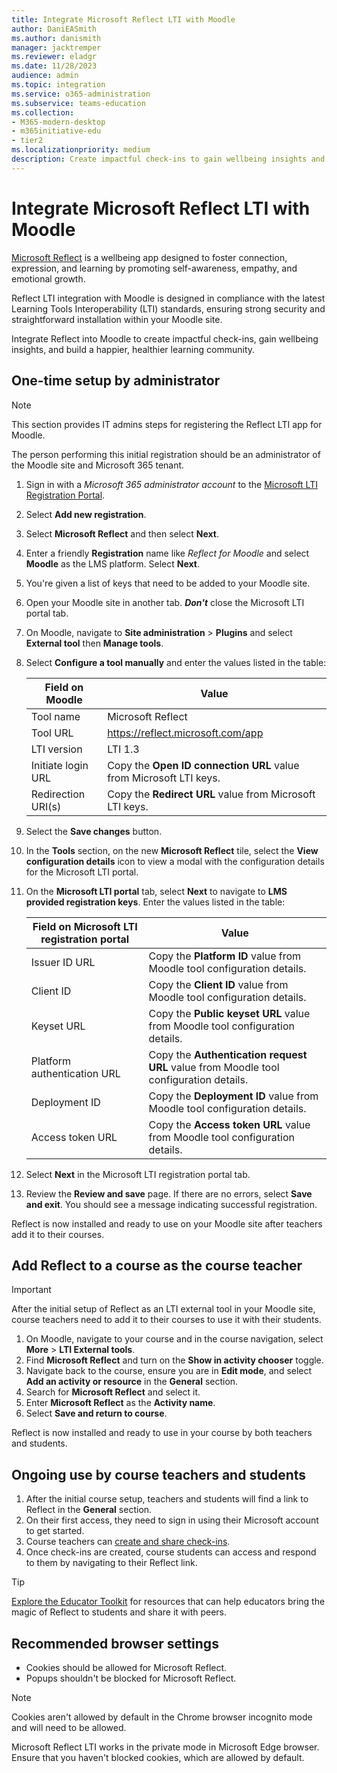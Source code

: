 ```yaml
---
title: Integrate Microsoft Reflect LTI with Moodle
author: DaniEASmith
ms.author: danismith
manager: jacktremper
ms.reviewer: eladgr
ms.date: 11/28/2023
audience: admin
ms.topic: integration
ms.service: o365-administration
ms.subservice: teams-education
ms.collection: 
- M365-modern-desktop
- m365initiative-edu
- tier2
ms.localizationpriority: medium
description: Create impactful check-ins to gain wellbeing insights and build a happier, healthier learning community with the Microsoft Reflect Learning Tools Interoperability App for Moodle.
---
```


# Integrate Microsoft Reflect LTI with Moodle

[Microsoft Reflect](https://reflect.microsoft.com) is a wellbeing app designed to foster connection, expression, and learning by promoting self-awareness, empathy, and emotional growth.
    
Reflect LTI integration with Moodle is designed in compliance with the latest Learning Tools Interoperability (LTI) standards, ensuring strong security and straightforward installation within your Moodle site.

Integrate Reflect into Moodle to create impactful check-ins, gain wellbeing insights, and build a happier, healthier learning community.

## One-time setup by administrator

> [!NOTE]
> This section provides IT admins steps for registering the Reflect LTI app for Moodle.
> 
> The person performing this initial registration should be an administrator of the Moodle site and Microsoft 365 tenant.

1. Sign in with a *Microsoft 365 administrator account* to the [Microsoft LTI Registration Portal](https://lti.microsoft.com/registration). 
1. Select **Add new registration**.
1. Select **Microsoft Reflect** and then select **Next**.
1. Enter a friendly **Registration** name like *Reflect for Moodle* and select **Moodle** as the LMS platform. Select **Next**.
1. You're given a list of keys that need to be added to your Moodle site.
1. Open your Moodle site in another tab. ***Don't*** close the Microsoft LTI portal tab.
1. On Moodle, navigate to **Site administration** > **Plugins** and select **External tool** then **Manage tools**.
1. Select **Configure a tool manually** and enter the values listed in the table:

    | Field on Moodle                        | Value                                |
    | -------------------------------------- | ------------------------------------ |
    | Tool name                              | Microsoft Reflect                    |   
    | Tool URL                               | https://reflect.microsoft.com/app        |
    | LTI version                            | LTI 1.3        |
    | Initiate login URL                     | Copy the **Open ID connection URL** value from Microsoft LTI keys.                           |   
    | Redirection URI(s)                    | Copy the **Redirect URL** value from Microsoft LTI keys.|   
1. Select the **Save changes** button.
1. In the **Tools** section, on the new **Microsoft Reflect** tile, select the **View configuration details** icon to view a modal with the configuration details for the Microsoft LTI portal.
1. On the **Microsoft LTI portal** tab, select **Next** to navigate to **LMS provided registration keys**. Enter the values listed in the table:

    | Field on Microsoft LTI registration portal | Value                            |
    | -------------------------------------- | ------------------------------------ |
    | Issuer ID URL                          | Copy the **Platform ID** value from Moodle tool configuration details.                                   |
    | Client ID                              | Copy the **Client ID** value from Moodle tool configuration details.                                |
    | Keyset URL                             | Copy the **Public keyset URL** value from Moodle tool configuration details.                   |
    | Platform authentication URL            | Copy the **Authentication request URL** value from Moodle tool configuration details.   |
    | Deployment ID                          | Copy the **Deployment ID** value from Moodle tool configuration details.   |
    | Access token URL                       | Copy the **Access token URL** value from Moodle tool configuration details.   |

1. Select **Next** in the Microsoft LTI registration portal tab.
2. Review the **Review and save** page. If there are no errors, select **Save and exit**. You should see a message indicating successful registration.

Reflect is now installed and ready to use on your Moodle site after teachers add it to their courses.

## Add Reflect to a course as the course teacher

> [!IMPORTANT]
> After the initial setup of Reflect as an LTI external tool in your Moodle site, course teachers need to add it to their courses to use it with their students.

1. On Moodle, navigate to your course and in the course navigation, select **More** > **LTI External tools**.
1. Find **Microsoft Reflect** and turn on the **Show in activity chooser** toggle.
1. Navigate back to the course, ensure you are in **Edit mode**, and select **Add an activity or resource** in the **General** section.
1. Search for **Microsoft Reflect** and select it.
1. Enter **Microsoft Reflect** as the **Activity name**.
1. Select **Save and return to course**.

Reflect is now installed and ready to use in your course by both teachers and students.

## Ongoing use by course teachers and students

1. After the initial course setup, teachers and students will find a link to Reflect in the **General** section.
1. On their first access, they need to sign in using their Microsoft account to get started.
1. Course teachers can [create and share check-ins](https://support.microsoft.com/topic/c6cbbacc-5655-450e-bca9-988ddc506017).
1. Once check-ins are created, course students can access and respond to them by navigating to their Reflect link.

> [!TIP]
> [Explore the Educator Toolkit](https://reflect.microsoft.com/home/resources) for resources that can help educators bring the magic of Reflect to students and share it with peers. 

## Recommended browser settings

- Cookies should be allowed for Microsoft Reflect.
- Popups shouldn't be blocked for Microsoft Reflect.

> [!NOTE]
> Cookies aren't allowed by default in the Chrome browser incognito mode and will need to be allowed.
>
> Microsoft Reflect LTI works in the private mode in Microsoft Edge browser. Ensure that you haven't blocked cookies, which are allowed by default.
